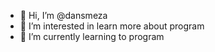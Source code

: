 - 👋 Hi, I’m @dansmeza
- 👀 I’m interested in learn more about program
- 🌱 I’m currently learning to program


<!---
dansmeza/dansmeza is a ✨ special ✨ repository because its `README.md` (this file) appears on your GitHub profile.
You can click the Preview link to take a look at your changes.
--->

